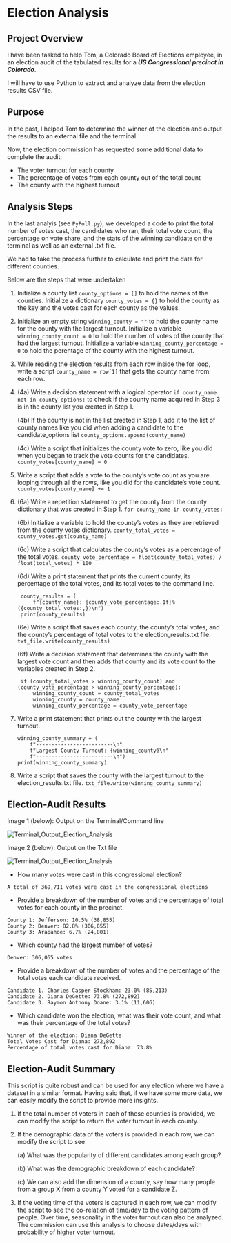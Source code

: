 # Election Analysis

## Project Overview
I have been tasked to help Tom, a Colorado Board of Elections employee, in an election audit of the tabulated results for a ***US Congressional precinct in Colorado***. 

I will have to use Python to extract and analyze data from the election results CSV file. 

## Purpose

In the past, I helped Tom to determine the winner of the election and output the results to an external file and the terminal.

Now, the election commission has requested some additional data to complete the audit:
* The voter turnout for each county
* The percentage of votes from each county out of the total count
* The county with the highest turnout

## Analysis Steps
In the last analyis (see `PyPoll.py`), we developed a code to print the total number of votes cast, the candidates who ran, their total vote count, the percentage on vote share, and the stats of the winning candidate on the terminal as well as an external .txt file.

We had to take the process further to calculate and print the data for different counties.

Below are the steps that were undertaken

1. Initialize a county list `county_options = []` to hold the names of the counties. Initialize a dictionary `county_votes = {}` to hold the county as the key and the votes cast for each county as the values.
2. Initialize an empty string `winning_county = ""` to hold the county name for the county with the largest turnout. Initialize a variable `winning_county_count = 0` to hold the number of votes of the county that had the largest turnout. Initialize a variable `winning_county_percentage = 0` to hold the perentage of the county with the highest turnout.
3. While reading the election results from each row inside the for loop, write a script `county_name = row[1]` that gets the county name from each row.

4.
    (4a) Write a decision statement with a logical operator `if county_name not in county_options:` to check if the county name acquired in Step 3 is in the county list you created in Step 1.

    (4b) If the county is not in the list created in Step 1, add it to the list of county names like you did when adding a candidate to the candidate_options list `county_options.append(county_name)`

    (4c) Write a script that initializes the county vote to zero, like you did when you began to track the vote counts for the candidates. `county_votes[county_name] = 0`
    
5. Write a script that adds a vote to the county’s vote count as you are looping through all the rows, like you did for the candidate’s vote count. `county_votes[county_name] += 1`

6.
    (6a) Write a repetition statement to get the county from the county dictionary that was created in Step 1. `for county_name in county_votes:`
    
    (6b) Initialize a variable to hold the county’s votes as they are retrieved from the county votes dictionary. `county_total_votes = county_votes.get(county_name)`
    
    (6c) Write a script that calculates the county’s votes as a percentage of the total votes. `county_vote_percentage = float(county_total_votes) / float(total_votes) * 100`

    (6d) Write a print statement that prints the current county, its percentage of the total votes, and its total votes to the command line.
    
        county_results = (
            f"{county_name}: {county_vote_percentage:.1f}% ({county_total_votes:,})\n")
        print(county_results)
    
    (6e) Write a script that saves each county, the county’s total votes, and the county’s percentage of total votes to the election_results.txt file. `txt_file.write(county_results)`

    (6f) Write a decision statement that determines the county with the largest vote count and then adds that county and its vote count to the variables created in Step 2.
    
        if (county_total_votes > winning_county_count) and (county_vote_percentage > winning_county_percentage):
            winning_county_count = county_total_votes
            winning_county = county_name
            winning_county_percentage = county_vote_percentage 
        
         
7. Write a print statement that prints out the county with the largest turnout.

    ```
    winning_county_summary = (
        f"-------------------------\n"
        f"Largest County Turnout: {winning_county}\n"
        f"-------------------------\n")
    print(winning_county_summary)  
    ```
8. Write a script that saves the county with the largest turnout to the election_results.txt file.
`txt_file.write(winning_county_summary)`

## Election-Audit Results

Image 1 (below): Output on the Terminal/Command line

![Terminal_Output_Election_Analysis](./analysis/Terminal_Output_Election_Analysis.png)

Image 2 (below): Output on the Txt file

![Terminal_Output_Election_Analysis](./analysis/Txt_Output_Election_Analysis.png)

* How many votes were cast in this congressional election?

```
A total of 369,711 votes were cast in the congressional elections
```

* Provide a breakdown of the number of votes and the percentage of total votes for each county in the precinct.

```
County 1: Jefferson: 10.5% (38,855)
County 2: Denver: 82.8% (306,055)
County 3: Arapahoe: 6.7% (24,801)
```

* Which county had the largest number of votes?

```
Denver: 306,055 votes
```
* Provide a breakdown of the number of votes and the percentage of the total votes each candidate received.
```
Candidate 1. Charles Casper Stockham: 23.0% (85,213)
Candidate 2. Diana DeGette: 73.8% (272,892)
Candidate 3. Raymon Anthony Doane: 3.1% (11,606)
```

* Which candidate won the election, what was their vote count, and what was their percentage of the total votes?
```
Winner of the election: Diana DeGette
Total Votes Cast for Diana: 272,892
Percentage of total votes cast for Diana: 73.8%
```

## Election-Audit Summary 
This script is quite robust and can be used for any election where we have a dataset in a similar format.
Having said that, if we have some more data, we can easily modify the script to provide more insights.
1.	If the total number of voters in each of these counties is provided, we can modify the script to return the voter turnout in each county.
2.	If the demographic data of the voters is provided in each row, we can modify the script to see

    (a) What was the popularity of different candidates among each group?

    (b) What was the demographic breakdown of each candidate?

    (c) We can also add the dimension of a county, say how many people from a group X from a county Y voted for a candidate Z.
3.	If the voting time of the voters is captured in each row, we can modify the script to see the co-relation of time/day to the voting pattern of people. Over time, seasonality in the voter turnout can also be analyzed. The commission can use this analysis to choose dates/days with probability of higher voter turnout.

